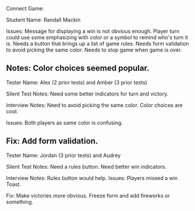 Connect Game:

Student Name:
Randall Mackin

Issues:
Message for displaying a win is not obvious enough.
Player turn could use some emphasizing with color or a symbol to remind who's turn it is.
Needs a button that brings up a list of game rules.
Needs form validation to avoid picking the same color.
Needs to stop game when game is over.

Notes:
Color choices seemed popular.
----

Tester Name:
Alex (2 prior tests) and Amber (3 prior tests)

Silent Test Notes:
Need some better indicators for turn and victory.

Interview Notes:
Need to avoid picking the same color.
Color choices are cool.

Issues:
Both players as same color is confusing.

Fix:
Add form validation.
---

Tester Name:
Jordan (3 prior tests) and Audrey

Silent Test Notes:
Need a rules button.
Need better win indicators.

Interview Notes:
Rules button would help.
Issues:
Players missed a win Toast.

Fix:
Make victories more obvious.
Freeze form and add fireworks or something.
